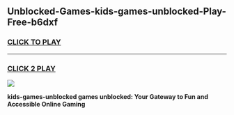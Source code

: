 
## Unblocked-Games-kids-games-unblocked-Play-Free-b6dxf
<h3>
<a href="https://premium76.site?title=kids-games-unblocked&ref=21A">CLICK TO PLAY</a></h3>
<hr>

<h3>
<a href="https://premium76.site?title=kids-games-unblocked&ref=21A">CLICK 2 PLAY</a>
  
</h3>

<a href="https://premium76.site?title=kids-games-unblocked&ref=21A"><img src="https://clearcache.store/games.png"></a>


**kids-games-unblocked games unblocked: Your Gateway to Fun and Accessible Online Gaming**
